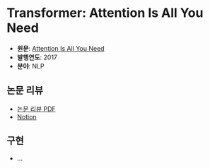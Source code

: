 # Transformer: Attention Is All You Need

- **원문**: [Attention Is All You Need](https://arxiv.org/abs/1706.03762)
- **발행연도**: 2017
- **분야**: NLP

## 논문 리뷰

- [논문 리뷰 PDF](./Attention%20Is%20All%20You%20Need(Transformer)%20논문%20리뷰.pdf)
- [Notion](https://www.notion.so/Attention-is-all-you-need-2017-205818aea60f80d986aed29772bbc9ff)

## 구현

- ...